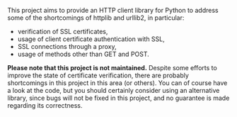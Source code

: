 This project aims to provide an HTTP client library for Python to address some of the shortcomings of httplib and urllib2, in particular:
  * verification of SSL certificates,
  * usage of client certificate authentication with SSL,
  * SSL connections through a proxy,
  * usage of methods other than GET and POST.

**Please note that this project is not maintained.** Despite some efforts to improve the state of certificate verification, there are probably shortcomings in this project in this area (or others). You can of course have a look at the code, but you should certainly consider using an alternative library, since bugs will not be fixed in this project, and no guarantee is made regarding its correctness.